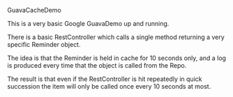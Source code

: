 GuavaCacheDemo

This is a very basic Google GuavaDemo up and running. 

There is a basic RestController which calls a single method returning a very specific 
Reminder object. 

The idea is that the Reminder is held in cache for 10 seconds only, and a log is 
produced every time that the object is called from the Repo.

The result is that even if the RestController is hit repeatedly in quick succession
the item will only be called once every 10 seconds at most.